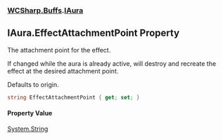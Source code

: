 ### [WCSharp.Buffs](WCSharp.Buffs.md 'WCSharp.Buffs').[IAura](WCSharp.Buffs.IAura.md 'WCSharp.Buffs.IAura')

## IAura.EffectAttachmentPoint Property

The attachment point for the effect.  
  
If changed while the aura is already active, will destroy and recreate the effect at the desired attachment point.  
  
Defaults to origin.

```csharp
string EffectAttachmentPoint { get; set; }
```

#### Property Value
[System.String](https://docs.microsoft.com/en-us/dotnet/api/System.String 'System.String')